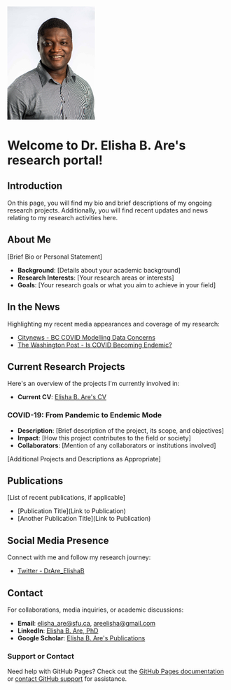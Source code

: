 
<img src="https://github.com/ElishaBayode/Dr_EB_Are/blob/main/Fields-Institute-Headshots-2022-16.jpg" width="200">

# Welcome to Dr. Elisha B. Are's research portal!
## Introduction 
On this page, you will find my bio and brief descriptions of my ongoing research projects. Additionally, you will find recent updates and news relating to my research activities here.

## About Me
[Brief Bio or Personal Statement]
- **Background**: [Details about your academic background]
- **Research Interests**: [Your research areas or interests]
- **Goals**: [Your research goals or what you aim to achieve in your field]

## In the News
Highlighting my recent media appearances and coverage of my research:
- [Citynews - BC COVID Modelling Data Concerns](https://vancouver.citynews.ca/2022/04/11/bc-covid-modelling-data-concerns/)
- [The Washington Post - Is COVID Becoming Endemic?](https://www.washingtonpost.com/business/is-covid-becoming-endemic-what-would-that-mean/2022/01/19/9dd7066a-791c-11ec-9dce-7313579de434_story.html)

## Current Research Projects
Here's an overview of the projects I'm currently involved in:
- **Current CV**: [Elisha B. Are's CV](https://github.com/ElishaBayode/Dr_EB_Are/blob/main/Elisha_CV-Nov2023.pdf)


### COVID-19: From Pandemic to Endemic Mode
- **Description**: [Brief description of the project, its scope, and objectives]
- **Impact**: [How this project contributes to the field or society]
- **Collaborators**: [Mention of any collaborators or institutions involved]

[Additional Projects and Descriptions as Appropriate]

## Publications
[List of recent publications, if applicable]
- [Publication Title](Link to Publication)
- [Another Publication Title](Link to Publication)

## Social Media Presence
Connect with me and follow my research journey:
- [Twitter - DrAre_ElishaB](https://twitter.com/DrAre_ElishaB)

## Contact
For collaborations, media inquiries, or academic discussions:
- **Email**: [elisha_are@sfu.ca](mailto:elisha_are@sfu.ca), [areelisha@gmail.com](mailto:areelisha@gmail.com)
- **LinkedIn**: [Elisha B. Are, PhD](https://www.linkedin.com/in/elisha-b-are-phd-365b6716a/)
- **Google Scholar**: [Elisha B. Are's Publications](https://scholar.google.ca/citations?user=b66swTMAAAAJ&hl=en)

  

### Support or Contact
Need help with GitHub Pages? Check out the [GitHub Pages documentation](https://docs.github.com/categories/github-pages-basics/) or [contact GitHub support](https://support.github.com/contact) for assistance.
